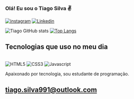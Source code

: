 ### Olá! Eu sou o Tiago Silva ✌️

[![instagram](https://img.shields.io/badge/Instagram-E4405F?style=for-the-badge&logo=instagram&logoColor=white)](https://www.instagram.com/tiago_silva111/)
[![Linkedin](https://img.shields.io/badge/LinkedIn-0077B5?style=for-the-badge&logo=linkedin&logoColor=white)](https://www.linkedin.com/in/tiago-silva-3928b4206/)

![Tiago GitHub stats](https://github-readme-stats.vercel.app/api?username=tiago9991&show_icons=true&theme=dracula)
[![Top Langs](https://github-readme-stats.vercel.app/api/top-langs/?username=tiago9991)](https://github.com/anuraghazra/github-readme-stats)


## Tecnologias que uso no meu dia

<div style="display: inline-block"><br/>
<img align-itens="center" alt="HTML5" src="https://img.shields.io/badge/HTML5-E34F26?style=for-the-badge&logo=html5&logoColor=white">
<img align-itens="center" alt="CSS3" src="https://img.shields.io/badge/CSS3-1572B6?style=for-the-badge&logo=css3&logoColor=white">
<img align-itens="center" alt="Javascript" src="https://img.shields.io/badge/Javascript-14354C?style=for-the-badge&logo=javascript&logoColor=white">
</div><br/>

Apaixonado por tecnologia, sou estudante de programação.

## tiago.silva991@outlook.com
